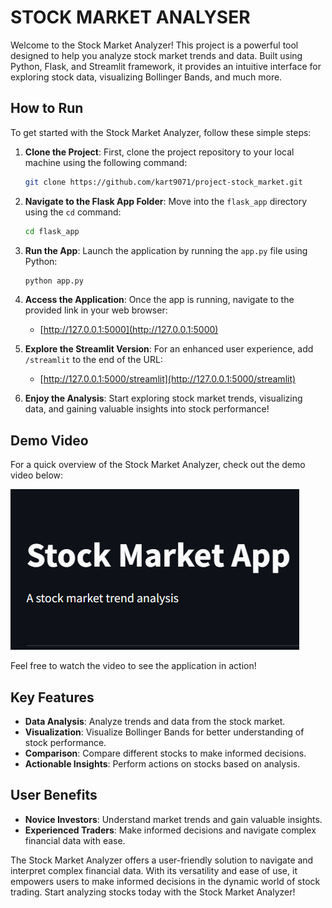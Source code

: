 # STOCK MARKET ANALYSER

Welcome to the Stock Market Analyzer! This project is a powerful tool designed to help you analyze stock market trends and data. Built using Python, Flask, and Streamlit framework, it provides an intuitive interface for exploring stock data, visualizing Bollinger Bands, and much more.

## **How to Run**

To get started with the Stock Market Analyzer, follow these simple steps:

1. **Clone the Project**: First, clone the project repository to your local machine using the following command:

    ```bash
    git clone https://github.com/kart9071/project-stock_market.git
    ```

2. **Navigate to the Flask App Folder**: Move into the `flask_app` directory using the `cd` command:

    ```bash
    cd flask_app
    ```

3. **Run the App**: Launch the application by running the `app.py` file using Python:

    ```bash
    python app.py
    ```

4. **Access the Application**: Once the app is running, navigate to the provided link in your web browser:

    - [http://127.0.0.1:5000](http://127.0.0.1:5000)

5. **Explore the Streamlit Version**: For an enhanced user experience, add `/streamlit` to the end of the URL:

    - [http://127.0.0.1:5000/streamlit](http://127.0.0.1:5000/streamlit)

6. **Enjoy the Analysis**: Start exploring stock market trends, visualizing data, and gaining valuable insights into stock performance!

## **Demo Video**

For a quick overview of the Stock Market Analyzer, check out the demo video below:

[![Demo Video](images/main_image.png)](streamlit_video.mp4)


Feel free to watch the video to see the application in action!

## **Key Features**

- **Data Analysis**: Analyze trends and data from the stock market.
- **Visualization**: Visualize Bollinger Bands for better understanding of stock performance.
- **Comparison**: Compare different stocks to make informed decisions.
- **Actionable Insights**: Perform actions on stocks based on analysis.

## **User Benefits**

- **Novice Investors**: Understand market trends and gain valuable insights.
- **Experienced Traders**: Make informed decisions and navigate complex financial data with ease.

The Stock Market Analyzer offers a user-friendly solution to navigate and interpret complex financial data. With its versatility and ease of use, it empowers users to make informed decisions in the dynamic world of stock trading. Start analyzing stocks today with the Stock Market Analyzer!
